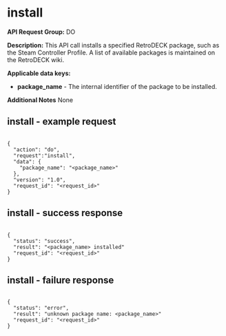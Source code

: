 # install

**API Request Group:** DO

**Description:**
This API call installs a specified RetroDECK package, such as the Steam Controller Profile. A list of available packages is maintained on the RetroDECK wiki.


**Applicable data keys:**

- **package_name** - The internal identifier of the package to be installed.

**Additional Notes** None

## install - example request

```

{
  "action": "do",
  "request":"install",
  "data": {
    "package_name": "<package_name>"
  },
  "version": "1.0",
  "request_id": "<request_id>"
}

```

## install - success response


```

{
  "status": "success",
  "result": "<package_name> installed"
  "request_id": "<request_id>"
}

```

## install - failure response

```

{
  "status": "error",
  "result": "unknown package name: <package_name>"
  "request_id": "<request_id>"
}

```

